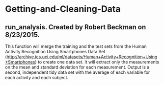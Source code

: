 # Getting-and-Cleaning-Data
## run_analysis.  Created by Robert Beckman on 8/23/2015.
This function will merge the training and the test sets 
from the Human Activity Recognition Using Smartphones Data Set
(http://archive.ics.uci.edu/ml/datasets/Human+Activity+Recognition+Using+Smartphones)
to create one data set. It will extract only the measurements 
on the mean and standard deviation for each measurement. 
Output is a second, independent tidy data set with the 
average of each variable for each activity and each subject.